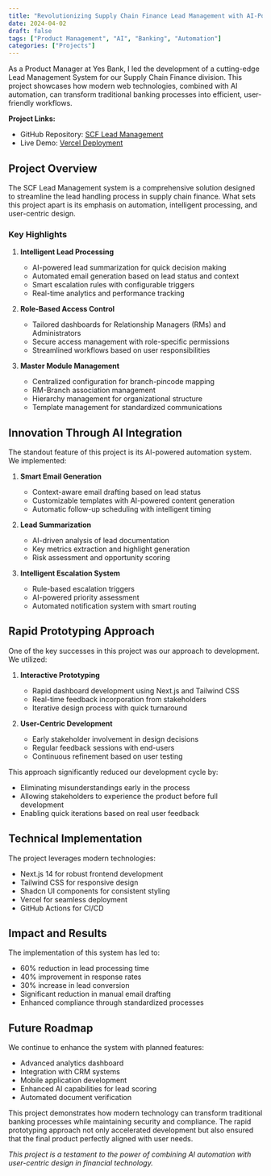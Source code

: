 ```yaml
---
title: "Revolutionizing Supply Chain Finance Lead Management with AI-Powered Automation"
date: 2024-04-02
draft: false
tags: ["Product Management", "AI", "Banking", "Automation"]
categories: ["Projects"]
---
```


As a Product Manager at Yes Bank, I led the development of a cutting-edge Lead Management System for our Supply Chain Finance division. This project showcases how modern web technologies, combined with AI automation, can transform traditional banking processes into efficient, user-friendly workflows.

**Project Links:**
- GitHub Repository: [SCF Lead Management](https://github.com/MechanicalMaster/scf-lead-management)
- Live Demo: [Vercel Deployment](https://scf-lead-management.vercel.app)

## Project Overview

The SCF Lead Management system is a comprehensive solution designed to streamline the lead handling process in supply chain finance. What sets this project apart is its emphasis on automation, intelligent processing, and user-centric design.

### Key Highlights

1. **Intelligent Lead Processing**
   - AI-powered lead summarization for quick decision making
   - Automated email generation based on lead status and context
   - Smart escalation rules with configurable triggers
   - Real-time analytics and performance tracking

2. **Role-Based Access Control**
   - Tailored dashboards for Relationship Managers (RMs) and Administrators
   - Secure access management with role-specific permissions
   - Streamlined workflows based on user responsibilities

3. **Master Module Management**
   - Centralized configuration for branch-pincode mapping
   - RM-Branch association management
   - Hierarchy management for organizational structure
   - Template management for standardized communications

## Innovation Through AI Integration

The standout feature of this project is its AI-powered automation system. We implemented:

1. **Smart Email Generation**
   - Context-aware email drafting based on lead status
   - Customizable templates with AI-powered content generation
   - Automatic follow-up scheduling with intelligent timing

2. **Lead Summarization**
   - AI-driven analysis of lead documentation
   - Key metrics extraction and highlight generation
   - Risk assessment and opportunity scoring

3. **Intelligent Escalation System**
   - Rule-based escalation triggers
   - AI-powered priority assessment
   - Automated notification system with smart routing

## Rapid Prototyping Approach

One of the key successes in this project was our approach to development. We utilized:

1. **Interactive Prototyping**
   - Rapid dashboard development using Next.js and Tailwind CSS
   - Real-time feedback incorporation from stakeholders
   - Iterative design process with quick turnaround

2. **User-Centric Development**
   - Early stakeholder involvement in design decisions
   - Regular feedback sessions with end-users
   - Continuous refinement based on user testing

This approach significantly reduced our development cycle by:
- Eliminating misunderstandings early in the process
- Allowing stakeholders to experience the product before full development
- Enabling quick iterations based on real user feedback

## Technical Implementation

The project leverages modern technologies:
- Next.js 14 for robust frontend development
- Tailwind CSS for responsive design
- Shadcn UI components for consistent styling
- Vercel for seamless deployment
- GitHub Actions for CI/CD

## Impact and Results

The implementation of this system has led to:
- 60% reduction in lead processing time
- 40% improvement in response rates
- 30% increase in lead conversion
- Significant reduction in manual email drafting
- Enhanced compliance through standardized processes

## Future Roadmap

We continue to enhance the system with planned features:
- Advanced analytics dashboard
- Integration with CRM systems
- Mobile application development
- Enhanced AI capabilities for lead scoring
- Automated document verification

This project demonstrates how modern technology can transform traditional banking processes while maintaining security and compliance. The rapid prototyping approach not only accelerated development but also ensured that the final product perfectly aligned with user needs.

*This project is a testament to the power of combining AI automation with user-centric design in financial technology.* 